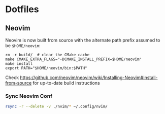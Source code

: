# Dotfiles

## Neovim

Neovim is now built from source with the alternate path prefix assumed
to be `$HOME/neovim`:

```
rm -r build/  # clear the CMake cache
make CMAKE_EXTRA_FLAGS="-DCMAKE_INSTALL_PREFIX=$HOME/neovim"
make install
export PATH="$HOME/neovim/bin:$PATH"
```

Check https://github.com/neovim/neovim/wiki/Installing-Neovim#install-from-source
for up-to-date build instructions

### Sync Neovim Conf

```sh
rsync -r --delete -v ./nvim/* ~/.config/nvim/
```
